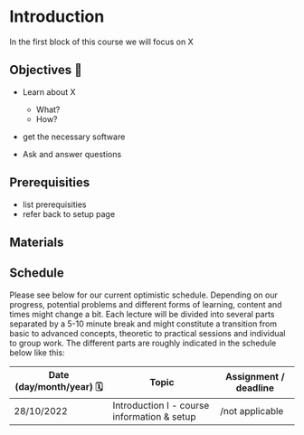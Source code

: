 # Introduction 


In the first block of this course we will focus on X

## Objectives 📍
- Learn about X
    - What?
    - How?
 
- get the necessary software  
- Ask and answer questions


## Prerequisities

- list prerequisities
- refer back to setup page

## Materials 


## Schedule

Please see below for our current optimistic schedule. Depending on our progress, potential problems and different forms of learning, content and times might change a bit. Each lecture will be divided into several parts separated by a 5-10 minute break and might constitute a transition from basic to advanced concepts, theoretic to practical sessions and individual to group work. The different parts are roughly indicated in the schedule below like this:



| Date (day/month/year) 🗓         | Topic   | Assignment / deadline |
|--------------|-----------|------------|
| 28/10/2022 | Introduction I - course information & setup  | /not applicable |
